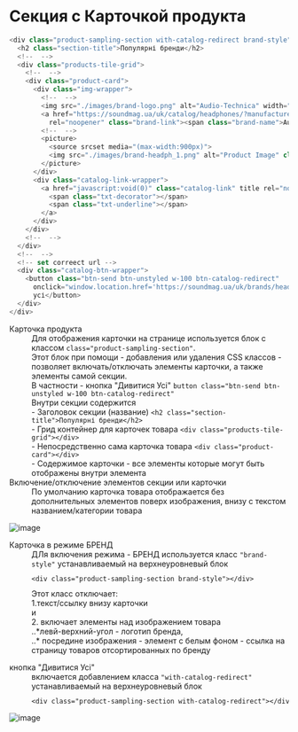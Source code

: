 # Секция с Карточкой продукта
```javascript
<div class="product-sampling-section with-catalog-redirect brand-style">
  <h2 class="section-title">Популярні бренди</h2>
  <!--  -->
  <div class="products-tile-grid">
    <!--  -->
    <div class="product-card">
      <div class="img-wrapper">
        <!--  -->
        <img src="./images/brand-logo.png" alt="Audio-Technica" width="40" class="brand-logo">
        <a href="https://soundmag.ua/uk/catalog/headphones/?manufacturer=221" title="Audio-Technica"
          rel="noopener" class="brand-link"><span class="brand-name">Audio-Technica</span></a>
        <!--  -->
        <picture>
          <source srcset media="(max-width:900px)">
          <img src="./images/brand-headph_1.png" alt="Product Image" class="product-image">
        </picture>
      </div>
      <div class="catalog-link-wrapper">
        <a href="javascript:void(0)" class="catalog-link" title rel="noopener">
          <span class="txt-decorator"></span>
          <span class="txt-underline"></span>
        </a>
      </div>
    </div>
    <!--  -->
  </div>
  <!--  -->
  <!-- set correect url -->
  <div class="catalog-btn-wrapper">
    <button class="btn-send btn-unstyled w-100 btn-catalog-redirect"
      onclick="window.location.href='https://soundmag.ua/uk/brands/headphones/'">Дивитись
      усі</button>
  </div>
</div>
```

<dl>
  <dt>Карточка продукта</dt>
  <dd>Для отображения карточки на странице используется блок с классом <code>class="product-sampling-section"</code>.<br/>
    Этот блок при помощи - добавления или удаления CSS классов - позволяет включать/отключать элементы карточки, а также элементы самой секции.<br/> В частности - кнопка "Дивитися Усі" <code>button class="btn-send btn-unstyled w-100 btn-catalog-redirect"</code>
  </dd>
  <dd>Внутри секции содержится</dd>
  <dd> - Заголовок секции (название) <code>&lt;h2 class="section-title"&gt;Популярні бренди&lt;/h2&gt;</code></dd>
  <dd> - Грид контейнер для карточек товара <code>&lt;div class="products-tile-grid"&gt;&lt;/div&gt;</code></dd>
  <dd> - Непосредственно сама карточка товара <code>&lt;div class="product-card"&gt;&lt;/div&gt;</code></dd>
  <dd> - Содержимое карточки - все элементы которые могут быть отображены внутри элемента</dd>

  <dt>Включение/отключение элементов секции или  карточки</dt>
  <dd>По умолчанию карточка товара отображается без дополнительных элементов поверх изображения, внизу с текстом названием/категории товара</dd>
</dl>

![image](https://github.com/user-attachments/assets/cea39e7b-aefe-4575-863a-4c5fcac07402)

<dl>
  <dt>Карточка в режиме БРЕНД</dt>
  <dd>ДЛя включения режима - БРЕНД используется класс <code>"brand-style"</code> устанавливаемый на верхнеуровневый блок <code><pre>&lt;div class="product-sampling-section brand-style"&gt;&lt;/div&gt;</pre></code></dd>
  <dd>Этот класс отключает:
  </dd>
  <dd>1.текст/ссылку внизу карточки </dd>
  <dd> и </dd>
  <dd>2. включает элементы над изображением товара </dd>
  <dd> ..*левй-верхний-угол - логотип бренда, </dd>
   <dd> ..* посредине изображения - элемент с белым фоном - ссылка на страницу товаров отсортированных по бренду </dd>
</dl>

<dl>
  <dt>кнопка "Дивитися Усі"</dt>
  <dd>включается добавлением класса <code>"with-catalog-redirect"</code> устанавливаемый на верхнеуровневый блок <code><pre>&lt;div class="product-sampling-section with-catalog-redirect"&gt;&lt;/div&gt;</pre></code></dd>
</dl>

![image](https://github.com/user-attachments/assets/449b4151-e152-4ff2-8c77-798fb90bedc0)
